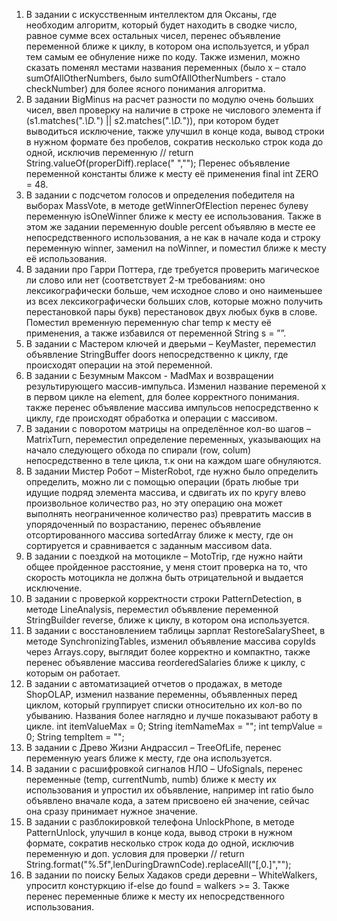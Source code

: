 1. В задании с искусственным интеллектом для Оксаны, где необходим алгоритм, который будет находить в сводке число, равное сумме всех остальных чисел, перенес объявление переменной ближе к циклу, в котором она используется, и убрал тем самым ее обнуление ниже по коду. Также изменил, можно сказать поменял местами названия переменных (было x – стало sumOfAllOtherNumbers, было sumOfAllOtherNumbers  - стало checkNumber) для более ясного понимания алгоритма.
2. В задании BigMinus на расчет разности по модулю очень больших чисел, ввел проверку на наличие в строке не числового элемента if (s1.matches(".*\\D.*") || s2.matches(".*\\D.*")), при котором будет выводиться исключение, также улучшил в конце кода, вывод строки в нужном формате без пробелов, сократив несколько строк кода до одной, исключив переменную // return String.valueOf(properDiff).replace(" ",""); Перенес объявление переменной константы ближе к месту её применения final int ZERO = 48.
3. В задании с подсчетом голосов и определения победителя на выборах MassVote, в методе getWinnerOfElection перенес булеву переменную isOneWinner ближе к месту ее использования. Также в этом же задании переменную double percent объявляю в месте ее непосредственного использования, а не как в начале кода и строку переменную winner, заменил на noWinner, и поместил ближе к месту её использования.
4. В задании про Гарри Поттера, где требуется проверить магическое ли слово или нет (соответствует 2-м требованиям: оно лексикографически больше, чем исходное слово и оно наименьшее из всех лексикографически больших слов, которые можно получить перестановкой пары букв) перестановок двух любых букв в слове. Поместил временную переменную char temp к месту её применения, а также избавился от переменной String s = ””.
5. В задании с Мастером ключей и дверьми – KeyMaster, переместил объявление StringBuffer doors непосредственно к циклу, где происходят операции на этой переменной.
6. В задании с Безумным Максом - MadMax и возвращении результирующего массив-импульса. Изменил название переменой x в первом цикле на element, для более корректного понимания. также перенес объявление массива импульсов непосредственно к циклу, где происходят обработка и операции с массивом.
7. В задании с поворотом матрицы на определённое кол-во шагов – MatrixTurn, переместил определение переменных, указывающих на начало следующего обхода по спирали (row, colum) непосредственно в теле цикла, т.к они на каждом шаге обнуляются.
8. В задании Мистер Робот – MisterRobot, где нужно было определить определить, можно ли с помощью операции (брать любые три идущие подряд элемента массива, и сдвигать их по кругу влево произвольное количество раз, но эту операцию она может выполнять неограниченное количество раз) превратить массив в упорядоченный по возрастанию, перенес объявление отсортированного массива sortedArray ближе к месту, где он сортируется и сравнивается с заданным массивом data.
9. В задании с поездкой на мотоцикле – MotoTrip, где нужно найти общее пройденное расстояние, у меня стоит проверка на то, что скорость мотоцикла не должна быть отрицательной и выдается исключение.
10. В задании с проверкой корректности строки PatternDetection, в методе LineAnalysis, переместил объявление переменной StringBuilder reverse, ближе к циклу, в котором она используется.
11. В задании с восстановлением таблицы зарплат RestoreSalarySheet, в методе SynchronizingTables, изменил объявление массива copyIds через Arrays.copy, выглядит более корректно и компактно, также перенес объявление массива reorderedSalaries ближе к циклу, с которым он работает.
12. В задании с автоматизацией отчетов о продажах, в методе ShopOLAP, изменил название переменны, объявленных перед циклом, который группирует списки относительно их кол-во по убыванию. Названия более наглядно и лучше показывают работу в цикле. int itemValueMax = 0; String itemNameMax = ""; int tempValue = 0; String tempItem = "";
13. В задании с Древо Жизни Андрассил – TreeOfLife, перенес переменную years ближе к месту, где она используется.
14. В задании с расшифровкой сигналов НЛО – UfoSignals, перенес переменные (temp, currentNumb, numb) ближе к месту их использования и упростил их объявление, например int ratio было объявлено вначале кода, а затем присвоено ей значение, сейчас она сразу принимает нужное значение.
15. В задании с разблокировкой телефона UnlockPhone, в методе PatternUnlock, улучшил в конце кода, вывод строки в нужном формате, сократив несколько строк кода до одной, исключив переменную и доп. условия для проверки // return String.format("%.5f",lenDuringDrawnCode).replaceAll("[,0.]","");
16. В задании по поиску Белых Хадаков среди деревни – WhiteWalkers, упроситл констуркцию if-else до found = walkers >= 3. Также перенес переменные ближе к месту их непосредственного использования.